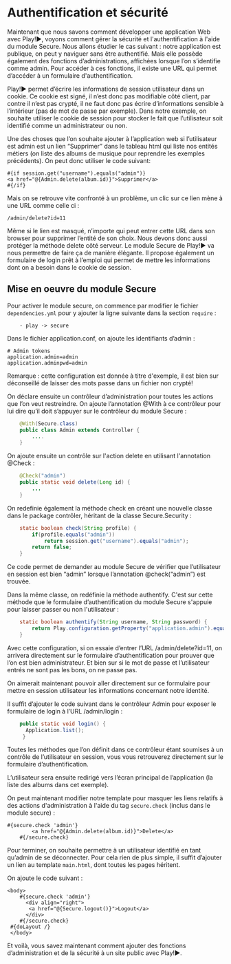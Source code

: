 # Authentification et sécurité

Maintenant que nous savons comment développer une application Web avec Play!►, voyons comment gérer la sécurité et l'authentification à l'aide du module Secure.
Nous allons étudier le cas suivant : notre application est publique, on peut y naviguer sans être authentifié. Mais elle possède également des fonctions d’administrations, affichées lorsque l’on s’identifie comme admin. Pour accéder à ces fonctions, il existe une URL qui permet d’accéder à un formulaire d'authentification. 

Play!► permet d’écrire les informations de session utilisateur dans un cookie. Ce cookie est signé, il n’est donc pas modifiable côté client, par contre il n’est pas crypté, il ne faut donc pas écrire d’informations sensible à l’intérieur (pas de mot de passe par exemple). Dans notre exemple, on souhaite utiliser le cookie de session pour stocker le fait que l’utilisateur soit identifié comme un administrateur ou non.

Une des choses que l’on souhaite ajouter à l’application web si l’utilisateur est admin est un lien “Supprimer” dans le tableau html qui liste nos entités métiers (on liste des albums de musique pour reprendre les exemples précédents). On peut donc utiliser le code suivant:

	#{if session.get("username").equals("admin")}    
	<a href="@{Admin.delete(album.id)}">Supprimer</a>  
	#{/if}  

Mais on se retrouve vite confronté à un problème, un clic sur ce lien mène à une URL comme celle ci :

	/admin/delete?id=11

Même si le lien est masqué, n’importe qui peut entrer cette URL dans son browser pour supprimer l’entité de son choix. Nous devons donc aussi protéger la méthode delete côté serveur.
Le module Secure de Play!► va nous permettre de faire ça de manière élégante. Il propose également un formulaire de login prêt à l’emploi qui permet de mettre les informations dont on a besoin dans le cookie de session.


## Mise en oeuvre du module Secure

Pour activer le module secure, on commence par modifier le fichier `dependencies.yml` pour y ajouter la ligne suivante dans la section `require` :

        - play -> secure

Dans le fichier application.conf, on ajoute les identifiants d’admin :

	# Admin tokens
	application.admin=admin
	application.adminpwd=admin

Remarque : cette configuration est donnée à titre d'exemple, il est bien sur déconseillé de laisser des mots passe dans un fichier non crypté!

On déclare ensuite un contrôleur d’administration pour toutes les actions que l’on veut restreindre. On ajoute l’annotation @With à ce contrôleur pour lui dire qu’il doit s’appuyer sur le contrôleur du module Secure :

~~~ java 	
	@With(Secure.class)
	public class Admin extends Controller {
		....
	}
~~~  

On ajoute ensuite un contrôle sur l'action delete en utilisant l'annotation @Check :

~~~ java 
	@Check("admin")
	public static void delete(Long id) {
		...
	}
~~~ 

On redefinie également la méthode check en créant une nouvelle classe dans le package contrôler, héritant de la classe Secure.Security :

~~~ java 
	static boolean check(String profile) {
	    if(profile.equals("admin"))
	        return session.get("username").equals("admin");
	    return false;
	}
~~~ 
  
Ce code permet de demander au module Secure de vérifier que l’utilisateur en session est bien “admin” lorsque l’annotation @check(“admin”) est trouvée. 

Dans la même classe, on redéfinie la méthode authentify. C'est sur cette méthode que le formulaire d’authentification du module Secure s'appuie pour laisser passer ou non l'utilisateur :

~~~ java 
	static boolean authentify(String username, String password) {
	    return Play.configuration.getProperty("application.admin").equals(username)&& Play.configuration.getProperty("application.adminpwd").equals(password);
	}
~~~  

Avec cette configuration, si on essaie d’entrer l’URL /admin/delete?id=11, on arrivera directement sur le formulaire d’authentification pour prouver que l’on est bien administrateur.
Et bien sur si le mot de passe et l’utilisateur entrés ne sont pas les bons, on ne passe pas.

On aimerait maintenant pouvoir aller directement sur ce formulaire pour mettre en session utilisateur les informations concernant notre identité.

Il suffit d’ajouter le code suivant dans le contrôleur Admin pour exposer le formulaire de login à l’URL /admin/login :

~~~ java 
	public static void login() {
	  Application.list();
	 }
~~~ 

Toutes les méthodes que l’on définit dans ce contrôleur étant soumises à un contrôle de l’utilisateur en session, vous vous retrouverez directement sur le formulaire d’authentification.

L’utilisateur sera ensuite redirigé vers l’écran principal de l’application (la liste des albums dans cet exemple).

On peut maintenant modifier notre template pour masquer les liens relatifs à des actions d'administration à l'aide du tag `secure.check` (inclus dans le module secure) :  
	
	#{secure.check 'admin'}
            <a href="@{Admin.delete(album.id)}">Delete</a>
        #{/secure.check}

Pour terminer, on souhaite permettre à un utilisateur identifié en tant qu’admin de se déconnecter.
Pour cela rien de plus simple, il suffit d’ajouter un lien au template `main.html`, dont toutes les pages héritent.

On ajoute le code suivant :

	<body>
 	    #{secure.check 'admin'}
	      <div align="right">
	       <a href="@{Secure.logout()}">Logout</a>
	      </div>
	    #{/secure.check}
	 #{doLayout /}
	 </body>

Et voilà, vous savez maintenant comment ajouter des fonctions d’administration et de la sécurité à un site public avec Play!►.
